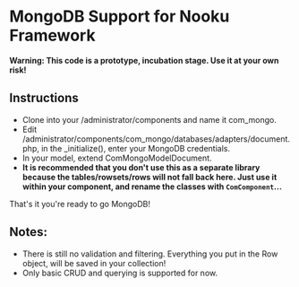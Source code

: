 MongoDB Support for Nooku Framework
===================================

**Warning: This code is a prototype, incubation stage. Use it at your own risk!**

Instructions
------------

* Clone into your /administrator/components and name it com_mongo.
* Edit /administrator/components/com_mongo/databases/adapters/document.php, in the _initialize(), enter your MongoDB credentials.
* In your model, extend ComMongoModelDocument.
* **It is recommended that you don't use this as a separate library because the tables/rowsets/rows will not fall back here. Just use it within your component, and rename the classes with `ComComponent`...**

That's it you're ready to go MongoDB!

Notes:
------

* There is still no validation and filtering. Everything you put in the Row object, will be saved in your collection!
* Only basic CRUD and querying is supported for now.
